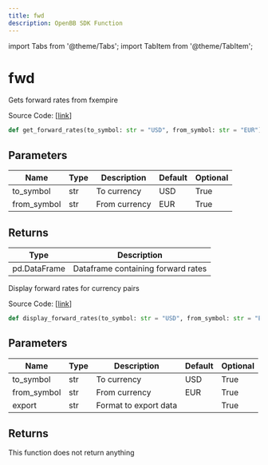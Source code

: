 ```yaml
---
title: fwd
description: OpenBB SDK Function
---
```


import Tabs from '@theme/Tabs';
import TabItem from '@theme/TabItem';

# fwd

<Tabs>
<TabItem value="model" label="Model" default>

Gets forward rates from fxempire

Source Code: [[link](https://github.com/OpenBB-finance/OpenBBTerminal/tree/main/openbb_terminal/forex/fxempire_model.py#L14)]

```python
def get_forward_rates(to_symbol: str = "USD", from_symbol: str = "EUR") -> pd.DataFrame
```
## Parameters

| Name | Type | Description | Default | Optional |
| ---- | ---- | ----------- | ------- | -------- |
| to_symbol | str | To currency | USD | True |
| from_symbol | str | From currency | EUR | True |

## Returns

| Type | Description |
| ---- | ----------- |
| pd.DataFrame | Dataframe containing forward rates |



</TabItem>
<TabItem value="view" label="View">

Display forward rates for currency pairs

Source Code: [[link](https://github.com/OpenBB-finance/OpenBBTerminal/tree/main/openbb_terminal/forex/fxempire_view.py#L14)]

```python
def display_forward_rates(to_symbol: str = "USD", from_symbol: str = "EUR", export: str = "") -> None
```
## Parameters

| Name | Type | Description | Default | Optional |
| ---- | ---- | ----------- | ------- | -------- |
| to_symbol | str | To currency | USD | True |
| from_symbol | str | From currency | EUR | True |
| export | str | Format to export data |  | True |

## Returns

This function does not return anything



</TabItem>
</Tabs>